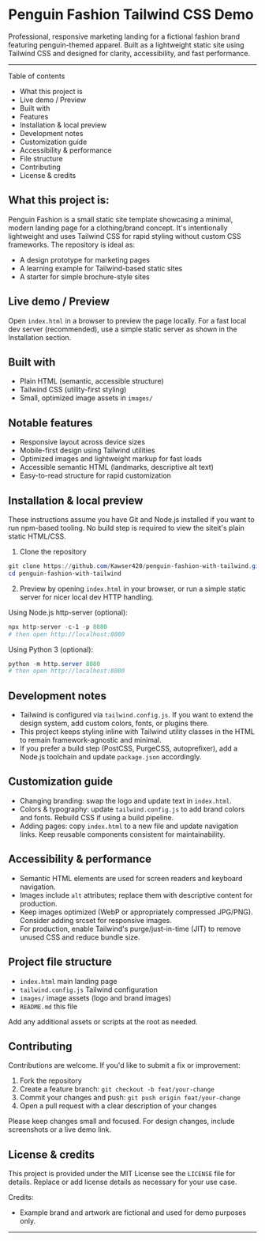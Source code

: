 ﻿# Penguin Fashion Tailwind CSS Demo

Professional, responsive marketing landing for a fictional fashion brand featuring penguin-themed apparel. Built as a lightweight static site using Tailwind CSS and designed for clarity, accessibility, and fast performance.

---

Table of contents

- What this project is
- Live demo / Preview
- Built with
- Features
- Installation & local preview
- Development notes
- Customization guide
- Accessibility & performance
- File structure
- Contributing
- License & credits

## What this project is:

Penguin Fashion is a small static site template showcasing a minimal, modern landing page for a clothing/brand concept. It's intentionally lightweight and uses Tailwind CSS for rapid styling without custom CSS frameworks. The repository is ideal as:

- A design prototype for marketing pages
- A learning example for Tailwind-based static sites
- A starter for simple brochure-style sites

## Live demo / Preview

Open `index.html` in a browser to preview the page locally. For a fast local dev server (recommended), use a simple static server as shown in the Installation section.

## Built with

- Plain HTML (semantic, accessible structure)
- Tailwind CSS (utility-first styling)
- Small, optimized image assets in `images/`

## Notable features

- Responsive layout across device sizes
- Mobile-first design using Tailwind utilities
- Optimized images and lightweight markup for fast loads
- Accessible semantic HTML (landmarks, descriptive alt text)
- Easy-to-read structure for rapid customization

## Installation & local preview

These instructions assume you have Git and Node.js installed if you want to run npm-based tooling. No build step is required to view the siteit's plain static HTML/CSS.

1. Clone the repository

```powershell
git clone https://github.com/Kawser420/penguin-fashion-with-tailwind.git
cd penguin-fashion-with-tailwind
```

2. Preview by opening `index.html` in your browser, or run a simple static server for nicer local dev HTTP handling.

Using Node.js http-server (optional):

```powershell
npx http-server -c-1 -p 8080
# then open http://localhost:8080
```

Using Python 3 (optional):

```powershell
python -m http.server 8080
# then open http://localhost:8080
```

## Development notes

- Tailwind is configured via `tailwind.config.js`. If you want to extend the design system, add custom colors, fonts, or plugins there.
- This project keeps styling inline with Tailwind utility classes in the HTML to remain framework-agnostic and minimal.
- If you prefer a build step (PostCSS, PurgeCSS, autoprefixer), add a Node.js toolchain and update `package.json` accordingly.

## Customization guide

- Changing branding: swap the logo and update text in `index.html`.
- Colors & typography: update `tailwind.config.js` to add brand colors and fonts. Rebuild CSS if using a build pipeline.
- Adding pages: copy `index.html` to a new file and update navigation links. Keep reusable components consistent for maintainability.

## Accessibility & performance

- Semantic HTML elements are used for screen readers and keyboard navigation.
- Images include `alt` attributes; replace them with descriptive content for production.
- Keep images optimized (WebP or appropriately compressed JPG/PNG). Consider adding srcset for responsive images.
- For production, enable Tailwind's purge/just-in-time (JIT) to remove unused CSS and reduce bundle size.

## Project file structure

- `index.html` main landing page
- `tailwind.config.js` Tailwind configuration
- `images/` image assets (logo and brand images)
- `README.md` this file

Add any additional assets or scripts at the root as needed.

## Contributing

Contributions are welcome. If you'd like to submit a fix or improvement:

1. Fork the repository
2. Create a feature branch: `git checkout -b feat/your-change`
3. Commit your changes and push: `git push origin feat/your-change`
4. Open a pull request with a clear description of your changes

Please keep changes small and focused. For design changes, include screenshots or a live demo link.

## License & credits

This project is provided under the MIT License see the `LICENSE` file for details. Replace or add license details as necessary for your use case.

Credits:

- Example brand and artwork are fictional and used for demo purposes only.

---

